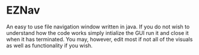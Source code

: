 # EZNav
An easy to use file navigation window written in java. If you do not wish to understand how the code works simply intialize the GUI run it and close it when it has terminated. You may, however, edit most if not all of the visuals as well as functionality if you wish.
